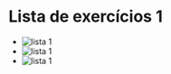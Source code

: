 # Lista de exercícios 1
- ![lista 1](./exercicios-1.png)
- ![lista 1](./exercicios-2.png)
- ![lista 1](./respostas-ex1-ex2.png)
